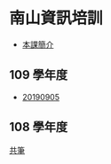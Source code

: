 南山資訊培訓
===

- [本課簡介](/PZDWe8AITPCZArLTIOLz5Q)

109 學年度
---

- [20190905](/Vi-oK9pSRm6j2X9J8nO1VA)


108 學年度
---
[共筆]()